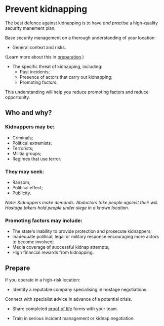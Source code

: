 [Title]: # (Why do kidnappings occur?)
[Order]: # (7)

# Prevent kidnapping

The best defence against kidnapping is to have *and practise* a high-quality security manement plan. 

Base security management on a thorough understanding of your location:

* General context and risks. 

(Learn more about this in [preparation](umbrella://lesson/preparation).)

* The specific threat of kidnapping, including:
	*	Past incidents;
    *	Presence of actors that carry out kidnapping;
    *	Promoting factors.

This understanding will help you reduce promoting factors and reduce opportunity. 

## Who and why? 

### Kidnappers may be:

*   Criminals;
*   Political extremists;
*   Terrorists;
*   Militia groups;
*   Regimes that use terror.

### They may seek:

*   Ransom;
*   Political effect;
*   Publicity.

*Note: Kidnappers make demands. Abductors take people against their will. Hostage takers hold people under siege in a known location.*   

### Promoting factors may include:

*   The state's inability to provide protection and prosecute kidnappers;
*   Inadequate political, legal or military response encouraging more actors to become involved;
*   Media coverage of successful kidnap attempts;
*   High financial rewards from kidnapping.

## Prepare

If you operate in a high-risk location: 

*	Identify a reputable company specialising in hostage negotiations.

Connect with specialist advice in advance of a potential crisis.

*	Share completed [proof of life](umbrella://forms/proof-life-form) forms with your team.

*	Train in serious incident management or kidnap negotiation. 

